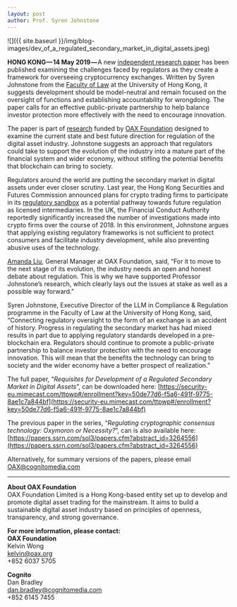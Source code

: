 ```yaml
---
layout: post
author: Prof. Syren Johnstone
---
```


![]({{ site.baseurl }}/img/blog-images/dev_of_a_regulated_secondary_market_in_digital_assets.jpeg)

**HONG KONG — 14 May 2019 —** A new [independent research paper](https://papers.ssrn.com/sol3/papers.cfm?abstract_id=3379623) has been published examining the challenges faced by regulators as they create a framework for overseeing cryptocurrency exchanges. Written by Syren Johnstone from the [Faculty of Law](https://www.law.hku.hk) at the University of Hong Kong, it suggests development should be model-neutral and remain focused on the oversight of functions and establishing accountability for wrongdoing. The paper calls for an effective public-private partnership to help balance investor protection more effectively with the need to encourage innovation.

The paper is part of [research](https://medium.com/@OAX_Foundation/oax-foundation-takes-centre-stage-7e47487493b5) funded by [OAX Foundation](https://www.oax.org/en) designed to examine the current state and best future direction for regulation of the digital asset industry. Johnstone suggests an approach that regulators could take to support the evolution of the industry into a mature part of the financial system and wider economy, without stifling the potential benefits that blockchain can bring to society.

Regulators around the world are putting the secondary market in digital assets under ever closer scrutiny. Last year, the Hong Kong Securities and Futures Commission announced plans for crypto trading firms to participate in its [regulatory sandbox](https://medium.com/@OAX_Foundation/oax-foundation-featured-in-hong-kong-mainstream-newspaper-sandbox-and-wider-bitcoin-adoption-to-c6623cc0ad01) as a potential pathway towards future regulation as licensed intermediaries. In the UK, the Financial Conduct Authority reportedly significantly increased the number of investigations made into crypto firms over the course of 2018. In this environment, Johnstone argues that applying existing regulatory frameworks is not sufficient to protect consumers and facilitate industry development, while also preventing abusive uses of the technology.

[Amanda Liu](https://www.linkedin.com/in/amanda-liu-57934561/), General Manager at OAX Foundation, said, “For it to move to the next stage of its evolution, the industry needs an open and honest debate about regulation. This is why we have supported Professor Johnstone’s research, which clearly lays out the issues at stake as well as a possible way forward.”

Syren Johnstone, Executive Director of the LLM in Compliance & Regulation programme in the Faculty of Law at the University of Hong Kong, said, “Connecting regulatory oversight to the form of an exchange is an accident of history. Progress in regulating the secondary market has had mixed results in part due to applying regulatory standards developed in a pre-blockchain era. Regulators should continue to promote a public-private partnership to balance investor protection with the need to encourage innovation. This will mean that the benefits the technology can bring to society and the wider economy have a better prospect of realization.”

The full paper, “_Requisites for Development of a Regulated Secondary Market in Digital Assets_”, can be downloaded here: [https://security-eu.mimecast.com/ttpwp#/enrollment?key=50de77d6-f5a6-491f-9775-8ae1c7a844bf](https://security-eu.mimecast.com/ttpwp#/enrollment?key=50de77d6-f5a6-491f-9775-8ae1c7a844bf)

The previous paper in the series, “_Regulating cryptographic consensus technology: Oxymoron or Necessity?_”, can is also available here: [https://papers.ssrn.com/sol3/papers.cfm?abstract_id=3264556](https://papers.ssrn.com/sol3/papers.cfm?abstract_id=3264556)

Alternatively, for summary versions of the papers, please email [OAX@cognitomedia.com](mailto:OAX@cognitomedia.com)

---

**About OAX Foundation**  
OAX Foundation Limited is a Hong Kong-based entity set up to develop and promote digital asset trading for the mainstream. It aims to build a sustainable digital asset industry based on principles of openness, transparency, and strong governance.

**For more information, please contact:**  
**OAX Foundation**  
Kelvin Wong  
[kelvin@oax.org](mailto:kelvin@oax.org)  
+852 6037 5705  

**Cognito**  
Dan Bradley  
[dan.bradley@cognitomedia.com](mailto:dan.bradley@cognitomedia.com)  
+852 6145 7455  